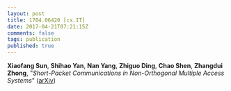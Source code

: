 ```yaml
---
layout: post
title: 1704.06420 [cs.IT]
date: 2017-04-21T07:21:15Z
comments: false
tags: publication
published: true
---
```


<b>Xiaofang Sun</b>, <b>Shihao Yan</b>, <b>Nan Yang</b>, <b>Zhiguo Ding</b>, <b>Chao Shen</b>, <b>Zhangdui Zhong</b>, "<i>Short-Packet Communications in Non-Orthogonal Multiple Access Systems</i>" ([arXiv](http://arxiv.org/abs/1704.06420v1))

